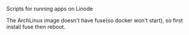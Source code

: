 Scripts for running apps on Linode

The ArchLinux image doesn't have fuse(so docker won't start), so first install fuse then reboot.
